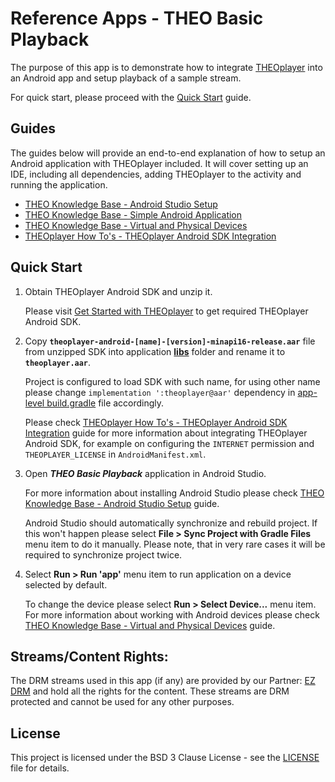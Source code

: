 # Reference Apps - THEO Basic Playback

The purpose of this app is to demonstrate how to integrate [THEOplayer] into an Android app and setup
playback of a sample stream.

For quick start, please proceed with the [Quick Start](#quick-start) guide.


## Guides

The guides below will provide an end-to-end explanation of how to setup an Android application with
THEOplayer included. It will cover setting up an IDE, including all dependencies, adding THEOplayer
to the activity and running the application.

  * [THEO Knowledge Base - Android Studio Setup]
  * [THEO Knowledge Base - Simple Android Application]
  * [THEO Knowledge Base - Virtual and Physical Devices]
  * [THEOplayer How To's - THEOplayer Android SDK Integration]


## Quick Start

1. Obtain THEOplayer Android SDK and unzip it.

   Please visit [Get Started with THEOplayer] to get required THEOplayer Android SDK.

2. Copy **`theoplayer-android-[name]-[version]-minapi16-release.aar`** file from unzipped SDK into
   application **[libs]** folder and rename it to **`theoplayer.aar`**.

   Project is configured to load SDK with such name, for using other name please change
   `implementation ':theoplayer@aar'` dependency in [app-level build.gradle] file accordingly.

   Please check [THEOplayer How To's - THEOplayer Android SDK Integration] guide for more information
   about integrating THEOplayer Android SDK, for example on configuring 
   the `INTERNET` permission and `THEOPLAYER_LICENSE` in `AndroidManifest.xml`.

3. Open _**THEO Basic Playback**_ application in Android Studio.

   For more information about installing Android Studio please check
   [THEO Knowledge Base - Android Studio Setup] guide.

   Android Studio should automatically synchronize and rebuild project. If this won't happen please
   select **File > Sync Project with Gradle Files** menu item to do it manually. Please note, that
   in very rare cases it will be required to synchronize project twice.

4. Select **Run > Run 'app'** menu item to run application on a device selected by default.

   To change the device please select **Run > Select Device...** menu item. For more information
   about working with Android devices please check [THEO Knowledge Base - Virtual and Physical Devices]
   guide.


## Streams/Content Rights:

The DRM streams used in this app (if any) are provided by our Partner: [EZ DRM] and hold all
the rights for the content. These streams are DRM protected and cannot be used for any other purposes.


## License

This project is licensed under the BSD 3 Clause License - see the [LICENSE] file for details.

[//]: # (Links and Guides reference)
[THEOplayer]: https://www.theoplayer.com/
[THEO Knowledge Base - Android Studio Setup]: guides/knowledgebase-android-studio-setup/README.md
[THEO Knowledge Base - Simple Android Application]: guides/knowledgebase-simple-application/README.md
[THEO Knowledge Base - Virtual and Physical Devices]: guides/knowledgebase-virtual-and-physical-devices/README.md
[THEOplayer How To's - THEOplayer Android SDK Integration]: guides/howto-theoplayer-android-sdk-integration/README.md
[Get Started with THEOplayer]: https://www.theoplayer.com/licensing
[EZ DRM]: https://ezdrm.com/

[//]: # (Project files reference)
[LICENSE]: LICENSE
[libs]: app/libs
[app-level build.gradle]: app/build.gradle
